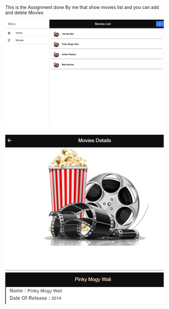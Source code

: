 This is the Assignment done By me that show movies list and you can add and delete Movies

<img src="MyPic1.PNG">

###

<img src="MyPic2.PNG">
